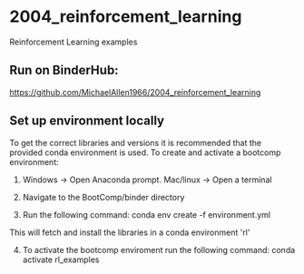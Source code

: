 # 2004_reinforcement_learning
Reinforcement Learning examples

## Run on BinderHub:

https://github.com/MichaelAllen1966/2004_reinforcement_learning


## Set up environment locally

To get the correct libraries and versions it is recommended that the provided conda environment is used. To create and activate a bootcomp environment:

1. Windows -> Open Anaconda prompt. Mac/linux -> Open a terminal

2. Navigate to the BootComp/binder directory

3. Run the following command: conda env create -f environment.yml

This will fetch and install the libraries in a conda environment 'rl'

4. To activate the bootcomp enviroment run the following command:
    conda activate rl_examples
    
